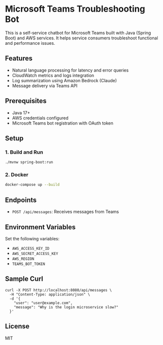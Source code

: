 # Microsoft Teams Troubleshooting Bot

This is a self-service chatbot for Microsoft Teams built with Java (Spring Boot) and AWS services. It helps service consumers troubleshoot functional and performance issues.

## Features
- Natural language processing for latency and error queries
- CloudWatch metrics and logs integration
- Log summarization using Amazon Bedrock (Claude)
- Message delivery via Teams API

## Prerequisites
- Java 17+
- AWS credentials configured
- Microsoft Teams bot registration with OAuth token

## Setup

### 1. Build and Run
```bash
./mvnw spring-boot:run
```

### 2. Docker
```bash
docker-compose up --build
```

## Endpoints
- `POST /api/messages`: Receives messages from Teams

## Environment Variables
Set the following variables:
- `AWS_ACCESS_KEY_ID`
- `AWS_SECRET_ACCESS_KEY`
- `AWS_REGION`
- `TEAMS_BOT_TOKEN`

## Sample Curl
```
curl -X POST http://localhost:8080/api/messages \
  -H "Content-Type: application/json" \
  -d '{
    "user": "user@example.com",
    "message": "Why is the login microservice slow?"
  }'
```
## License
MIT
